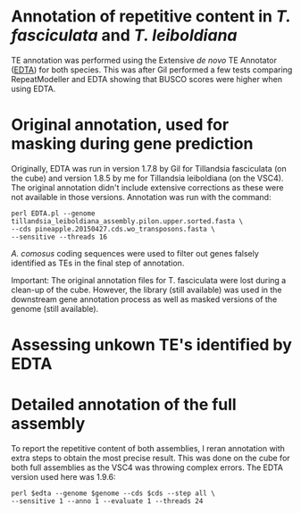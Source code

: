 # Annotation of repetitive content in *T. fasciculata* and *T. leiboldiana*

TE annotation was performed using the Extensive *de novo* TE Annotator ([EDTA](https://github.com/oushujun/EDTA)) for both species. This was after Gil performed a few tests comparing RepeatModeller and EDTA showing that BUSCO scores were higher when using EDTA.

# Original annotation, used for masking during gene prediction

Originally, EDTA was run in version 1.7.8 by Gil for Tillandsia fasciculata (on the cube) and version 1.8.5 by me for Tillandsia leiboldiana (on the VSC4). The original annotation didn't include extensive corrections as these were not available in those versions. Annotation was run with the command:

    perl EDTA.pl --genome tillandsia_leiboldiana_assembly.pilon.upper.sorted.fasta \
	--cds pineapple.20150427.cds.wo_transposons.fasta \
	--sensitive --threads 16

*A. comosus* coding sequences were used to filter out genes falsely identified as TEs in the final step of annotation.

Important: The original annotation files for T. fasciculata were lost during a clean-up of the cube. However, the library (still available) was used in the downstream gene annotation process as well as masked versions of the genome (still available).

# Assessing unkown TE's identified by EDTA


# Detailed annotation of the full assembly

To report the repetitive content of both assemblies, I reran annotation with extra steps to obtain the most precise result. This was done on the cube for both full assemblies as the VSC4 was throwing complex errors. The EDTA version used here was 1.9.6:

	perl $edta --genome $genome --cds $cds --step all \
	--sensitive 1 --anno 1 --evaluate 1 --threads 24
